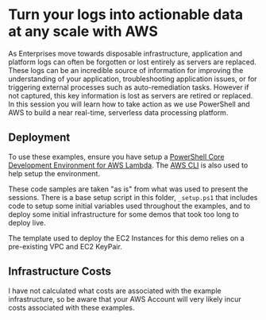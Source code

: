 # Turn your logs into actionable data at any scale with AWS

As Enterprises move towards disposable infrastructure, application and platform logs can often be forgotten or lost entirely as servers are replaced. These logs can be an incredible source of information for improving the understanding of your application, troubleshooting application issues, or for triggering external processes such as auto-remediation tasks. However if not captured, this key information is lost as servers are retired or replaced. In this session you will learn how to take action as we use PowerShell and AWS to build a near real-time, serverless data processing platform.

## Deployment

To use these examples, ensure you have setup a [PowerShell Core Development Environment for AWS Lambda](https://docs.aws.amazon.com/lambda/latest/dg/lambda-powershell-setup-dev-environment.html). The [AWS CLI](https://aws.amazon.com/cli/) is also used to help setup the environment.

These code samples are taken "as is" from what was used to present the sessions. There is a base setup script in this folder, ```_setup.ps1``` that includes code to setup some initial variables used throughout the examples, and to deploy some initial infrastructure for some demos that took too long to deploy live.

The template used to deploy the EC2 Instances for this demo relies on a pre-existing VPC and EC2 KeyPair.

## Infrastructure Costs

I have not calculated what costs are associated with the example infrastructure, so be aware that your AWS Account will very likely incur costs associated with these examples.
